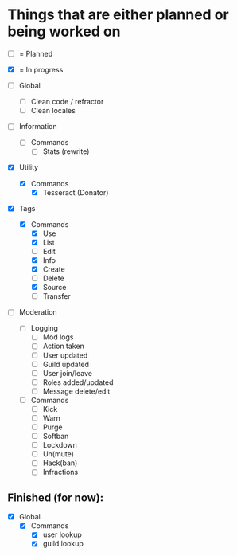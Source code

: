 # Things that are either planned or being worked on
- [ ] = Planned
- [x] = In progress

- [ ] Global
    - [ ] Clean code / refractor
    - [ ] Clean locales
- [ ] Information
    - [ ] Commands
        - [ ] Stats (rewrite)
- [x] Utility
    - [x] Commands
        - [x] Tesseract (Donator)
- [x] Tags
    - [x] Commands
        - [x] Use
        - [x] List
        - [ ] Edit
        - [x] Info
        - [x] Create
        - [ ] Delete
        - [x] Source
        - [ ] Transfer
- [ ] Moderation
    - [ ] Logging
        - [ ] Mod logs
        - [ ] Action taken
        - [ ] User updated
        - [ ] Guild updated
        - [ ] User join/leave
        - [ ] Roles added/updated
        - [ ] Message delete/edit
    - [ ] Commands
        - [ ] Kick
        - [ ] Warn
        - [ ] Purge
        - [ ] Softban
        - [ ] Lockdown
        - [ ] Un(mute)
        - [ ] Hack(ban)
        - [ ] Infractions

## Finished (for now):
- [x] Global
    - [x] Commands
        - [x] user lookup 
        - [x] guild lookup